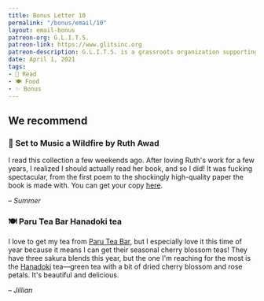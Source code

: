 ```yaml
---
title: Bonus Letter 10
permalink: "/bonus/email/10"
layout: email-bonus
patreon-org: G.L.I.T.S.
patreon-link: https://www.glitsinc.org
patreon-description: G.L.I.T.S. is a grassroots organization supporting the LGBTQIA+ community by securing housing, healthcare, and other crucial forms of support.
date: April 1, 2021
tags:
- 📖 Read
- 🍽️ Food
- ✨ Bonus
---
```


## We recommend

### 📖 Set to Music a Wildfire by Ruth Awad

I read this collection a few weekends ago. After loving Ruth's work for a few years, I realized I should actually read her book, and so I did! It was fucking spectacular, from the first poem to the shockingly high-quality paper the book is made with. You can get your copy [here](https://bookshop.org/books/set-to-music-a-wildfire/9781930508408). 

– *Summer*

### 🍽️ Paru Tea Bar Hanadoki tea

I love to get my tea from [Paru Tea Bar](https://paruteabar.com), but I especially love it this time of year because it means I can get their seasonal cherry blossom teas! They have three sakura blends this year, but the one I'm reaching for the most is the [Hanadoki](https://paruteabar.com/collections/spring-collection/products/hanadoki-sencha-sakura) tea—green tea with a bit of dried cherry blossom and rose petals. It's beautiful and delicious.

– *Jillian*
